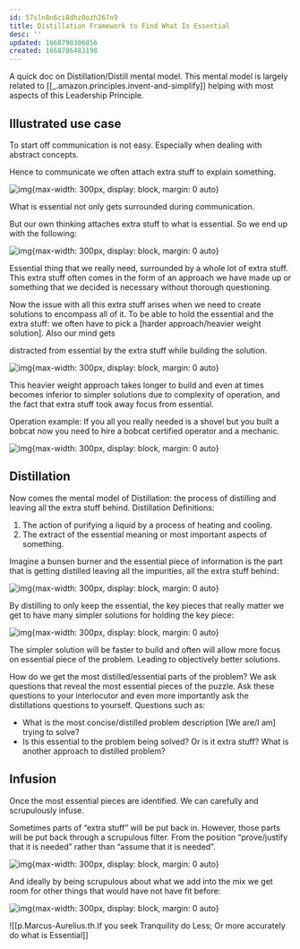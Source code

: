 ```yaml
---
id: 57sln8n6ci8dhz0ozh267n9
title: Distillation Framework to Find What Is Essential
desc: ''
updated: 1668790306056
created: 1668786483198
---
```



A quick doc on Distillation/Distill mental model. This mental model is largely related to [[_.amazon.principles.invent-and-simplify]] helping with
most aspects of this Leadership Principle.

## Illustrated use case
To start off communication is not easy. Especially when dealing with abstract concepts.

Hence to communicate we often attach extra stuff to explain something.

![img](/assets/images/Screen_Shot_2022-11-18_at_7.49.41_AM.png){max-width: 300px, display: block, margin: 0 auto}

What is essential not only gets surrounded during communication.

But our own thinking attaches extra stuff to what is essential.
So we end up with the following:

![img](/assets/images/Screen_Shot_2022-11-18_at_7.50.06_AM.png){max-width: 300px, display: block, margin: 0 auto}

Essential thing that we really need, surrounded by a whole lot of extra stuff. This extra stuff often comes in the form of
an approach we have made up or something that we decided is necessary without thorough questioning.

Now the issue with all this extra stuff arises when we need to create solutions to encompass all of it. To be able to hold
the essential and the extra stuff: we often have to pick a [harder approach/heavier weight solution]. Also our mind gets

distracted from essential by the extra stuff while building the solution.


![img](/assets/images/Screen_Shot_2022-11-18_at_7.50.33_AM.png){max-width: 300px, display: block, margin: 0 auto}


This heavier weight approach takes longer to build and even at times becomes inferior to simpler solutions due to
complexity of operation, and the fact that extra stuff took away focus from essential.

Operation example:
If you all you really needed is a shovel but you built a bobcat
now you need to hire a bobcat certified operator and a mechanic.

![img](/assets/images/Screen_Shot_2022-11-18_at_7.50.54_AM.png){max-width: 300px, display: block, margin: 0 auto}


## Distillation

Now comes the mental model of Distillation: the process of distilling and leaving all the extra stuff behind.
Distillation Definitions:
1. The action of purifying a liquid by a process of heating and cooling.
2. The extract of the essential meaning or most important aspects of something.

Imagine a bunsen burner and the essential piece of information is the part that is getting distilled
leaving all the impurities, all the extra stuff behind:

![img](/assets/images/Screen_Shot_2022-11-18_at_7.51.32_AM.png){max-width: 300px, display: block, margin: 0 auto}


By distilling to only keep the essential, the key pieces that really matter we get to have many simpler solutions for
holding the key piece:

![img](/assets/images/Screen_Shot_2022-11-18_at_7.52.04_AM.png){max-width: 300px, display: block, margin: 0 auto}


The simpler solution will be faster to build and often will allow more focus on essential piece of the problem. Leading
to objectively better solutions.

How do we get the most distilled/essential parts of the problem? We ask questions that reveal the most essential pieces
of the puzzle. Ask these questions to your interlocutor and even more importantly ask the distillations questions to
yourself. Questions such as:
- What is the most concise/distilled problem description [We are/I am] trying to solve?
- Is this essential to the problem being solved? Or is it extra stuff?
What is another approach to distilled problem?

## Infusion
Once the most essential pieces are identified. We can carefully and scrupulously infuse.

Sometimes parts of “extra stuff” will be put back in. However, those parts will be put back through a scrupulous filter.
From the position “prove/justify that it is needed” rather than “assume that it is needed”.

![img](/assets/images/Screen_Shot_2022-11-18_at_7.53.06_AM.png){max-width: 300px, display: block, margin: 0 auto}


And ideally by being scrupulous about what we add into the mix we get room for other things that would have not
have fit before:

![img](/assets/images/Screen_Shot_2022-11-18_at_7.53.22_AM.png){max-width: 300px, display: block, margin: 0 auto}

![[p.Marcus-Aurelius.th.If you seek Tranquility do Less; Or more accurately do what is Essential]]